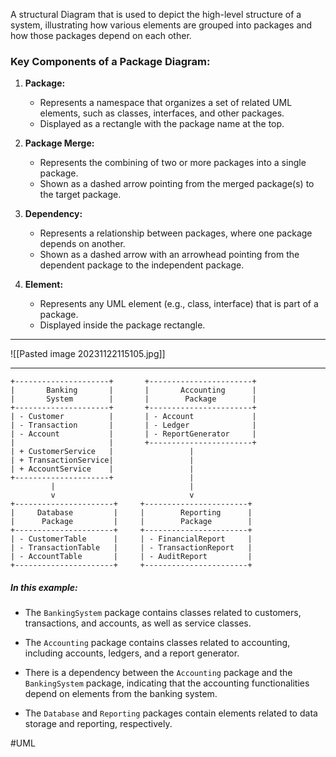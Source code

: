 A structural Diagram that is used to depict the high-level structure of a system, illustrating how various elements are grouped into packages and how those packages depend on each other.
### Key Components of a Package Diagram:

1. **Package:**
    
    - Represents a namespace that organizes a set of related UML elements, such as classes, interfaces, and other packages.
    - Displayed as a rectangle with the package name at the top.
2. **Package Merge:**
    
    - Represents the combining of two or more packages into a single package.
    - Shown as a dashed arrow pointing from the merged package(s) to the target package.
3. **Dependency:**
    
    - Represents a relationship between packages, where one package depends on another.
    - Shown as a dashed arrow with an arrowhead pointing from the dependent package to the independent package.
4. **Element:**
    
    - Represents any UML element (e.g., class, interface) that is part of a package.
    - Displayed inside the package rectangle.

---
![[Pasted image 20231122115105.jpg]]

---
```
+---------------------+       +-----------------------+
|       Banking       |       |       Accounting      |
|       System        |       |        Package        |
+---------------------+       +-----------------------+
| - Customer          |       | - Account             |
| - Transaction       |       | - Ledger              |
| - Account           |       | - ReportGenerator     |
|                     |       +-----------------------+
| + CustomerService   |                 |
| + TransactionService|                 |
| + AccountService    |                 |
+---------------------+                 |
         |                              |
         v                              v
+----------------------+     +-----------------------+
|     Database         |     |        Reporting      |
|      Package         |     |        Package        |
+----------------------+     +-----------------------+
| - CustomerTable      |     | - FinancialReport     |
| - TransactionTable   |     | - TransactionReport   |
| - AccountTable       |     | - AuditReport         |
+----------------------+     +-----------------------+

```
##### In this example:
- The `BankingSystem` package contains classes related to customers, transactions, and accounts, as well as service classes.

- The `Accounting` package contains classes related to accounting, including accounts, ledgers, and a report generator.

- There is a dependency between the `Accounting` package and the `BankingSystem` package, indicating that the accounting functionalities depend on elements from the banking system.

- The `Database` and `Reporting` packages contain elements related to data storage and reporting, respectively.


#UML